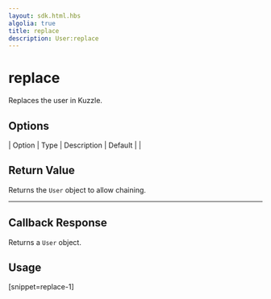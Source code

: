 ```yaml
---
layout: sdk.html.hbs
algolia: true
title: replace
description: User:replace
---
```


  

# replace
Replaces the user in Kuzzle.


## Options

| Option | Type | Description | Default |
|
## Return Value

Returns the `User` object to allow chaining.

---

## Callback Response

Returns a `User` object.

## Usage

[snippet=replace-1]

